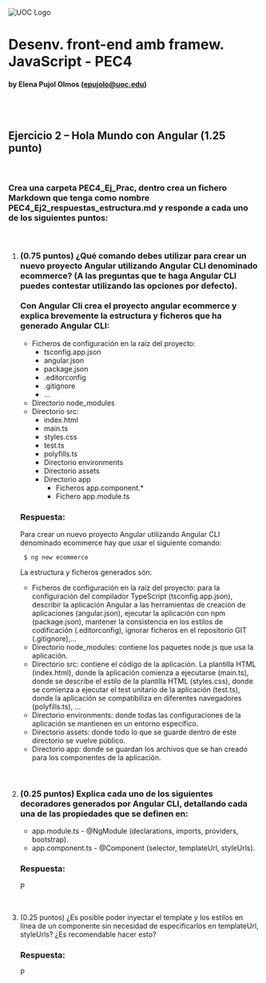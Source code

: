 ![UOC Logo](/images/uoc_masterbrand_2linies_posititiu.jpg)

# Desenv. front-end amb framew. JavaScript - PEC4
#### by Elena Pujol Olmos (epujolo@uoc.edu)

<br><br>

## Ejercicio 2 – Hola Mundo con Angular (1.25 punto)

<br>

### Crea una carpeta PEC4_Ej_Prac, dentro crea un fichero Markdown que tenga como nombre PEC4_Ej2_respuestas_estructura.md y responde a cada uno de los siguientes puntos:

<br>

1. ### (0.75 puntos) ¿Qué comando debes utilizar para crear un nuevo proyecto Angular utilizando Angular CLI denominado ecommerce? (A las preguntas que te haga Angular CLI puedes contestar utilizando las opciones por defecto).<br><br>Con Angular Cli crea el proyecto angular ecommerce y explica brevemente la estructura y ficheros que ha generado Angular CLI:

    * Ficheros de configuración en la raíz del proyecto:
      * tsconfig.app.json
      * angular.json
      * package.json
      * .editorconfig
      * .gitignore
      * …
    * Directorio node_modules
    * Directorio src:
      * index.html
      * main.ts
      * styles.css
      * test.ts
      * polyfills.ts
      * Directorio environments
      * Directorio assets
      * Directorio app
        * Ficheros app.component.*
        * Fichero app.module.ts
  
    ### Respuesta:

    Para crear un nuevo proyecto Angular utilizando Angular CLI denominado ecommerce hay que usar el siguiente comando:

        $ ng new ecommerce

    La estructura y ficheros generados són:
      * Ficheros de configuración en la raíz del proyecto: para la configuración del compilador TypeScript (tsconfig.app.json), describir la aplicación Angular a las herramientas de creación de aplicaciones (angular.json), ejecutar la aplicación con npm (package.json), mantener la consistencia en los estilos de codificación (.editorconfig), ignorar ficheros en el repositorio GIT (.gitignore),...
      * Directorio node_modules: contiene los paquetes node.js que usa la aplicación.
      * Directorio src: contiene el código de la aplicación. La plantilla HTML (index.html), donde la aplicación comienza a ejecutarse (main.ts), donde se describe el estilo de la plantilla HTML (styles.css), donde se comienza a ejecutar el test unitario de la aplicación (test.ts), donde la aplicación se compatibiliza en diferentes navegadores (polyfills.ts), ...
      * Directorio environments: donde todas las configuraciones de la aplicación se mantienen en un entorno específico.
      * Directorio assets: donde todo lo que se guarde dentro de este directorio se vuelve público.
      * Directorio app: donde se guardan los archivos que se han creado para los componentes de la aplicación.

<br>

2. ### (0.25 puntos) Explica cada uno de los siguientes decoradores generados por Angular CLI, detallando cada una de las propiedades que se definen en:

    * app.module.ts - @NgModule (declarations, imports, providers, bootstrap).
    * app.component.ts - @Component (selector, templateUrl, styleUrls).

    ### Respuesta:

    P

<br>

3. (0.25 puntos) ¿Es posible poder inyectar el template y los estilos en línea de un componente sin necesidad de especificarlos en templateUrl, styleUrls? ¿Es recomendable hacer esto?
   
    ### Respuesta:

    P
  
